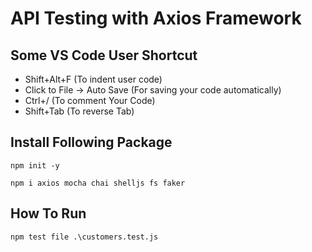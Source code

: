 # API Testing with Axios Framework

Some VS Code User Shortcut
--------------------------
- Shift+Alt+F (To indent user code)
- Click to File -> Auto Save (For saving your code automatically)
- Ctrl+/ (To comment Your Code)
- Shift+Tab (To reverse Tab)

Install Following Package
-------------------------
``
 npm init -y 
``

``
 npm i axios mocha chai shelljs fs faker
``

How To Run
----------
``
npm test file .\customers.test.js
``
